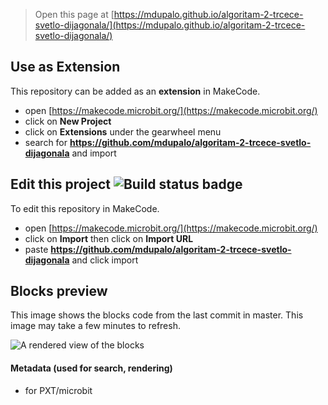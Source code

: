 
> Open this page at [https://mdupalo.github.io/algoritam-2-trcece-svetlo-dijagonala/](https://mdupalo.github.io/algoritam-2-trcece-svetlo-dijagonala/)

## Use as Extension

This repository can be added as an **extension** in MakeCode.

* open [https://makecode.microbit.org/](https://makecode.microbit.org/)
* click on **New Project**
* click on **Extensions** under the gearwheel menu
* search for **https://github.com/mdupalo/algoritam-2-trcece-svetlo-dijagonala** and import

## Edit this project ![Build status badge](https://github.com/mdupalo/algoritam-2-trcece-svetlo-dijagonala/workflows/MakeCode/badge.svg)

To edit this repository in MakeCode.

* open [https://makecode.microbit.org/](https://makecode.microbit.org/)
* click on **Import** then click on **Import URL**
* paste **https://github.com/mdupalo/algoritam-2-trcece-svetlo-dijagonala** and click import

## Blocks preview

This image shows the blocks code from the last commit in master.
This image may take a few minutes to refresh.

![A rendered view of the blocks](https://github.com/mdupalo/algoritam-2-trcece-svetlo-dijagonala/raw/master/.github/makecode/blocks.png)

#### Metadata (used for search, rendering)

* for PXT/microbit
<script src="https://makecode.com/gh-pages-embed.js"></script><script>makeCodeRender("{{ site.makecode.home_url }}", "{{ site.github.owner_name }}/{{ site.github.repository_name }}");</script>
